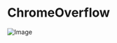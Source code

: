 # ChromeOverflow
![Image](https://raw.github.com/risamaki/ChromeOverflow/master/resources/icons/ChromeOverflow.png)
